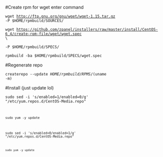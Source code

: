 #Create rpm for wget enter command

<code>wget http://ftp.gnu.org/gnu/wget/wget-1.15.tar.gz -P $HOME/rpmbuild/SOURCES/</code>

<code>wget https://github.com/zpanel/installers/raw/master/install/CentOS-6_4/create-rpm-file/wget/wget.spec \ </code>

<code>-P $HOME/rpmbuild/SPECS/</code>

<code>rpmbuild -ba $HOME/rpmbuild/SPECS/wget.spec</code>

#Regenerate repo

<code>createrepo --update $HOME/rpmbuild/RPMS/$(uname -m)</code>

#Install (just update lol)

<code>sudo sed -i 's/enabled=1/enabled=0/g' "/etc/yum.repos.d/CentOS-Media.repo"

<code>sudo yum -y update</code>

<code>sudo sed -i 's/enabled=0/enabled=1/g' "/etc/yum.repos.d/CentOS-Media.repo"

<code>sudo yum -y update</code>
